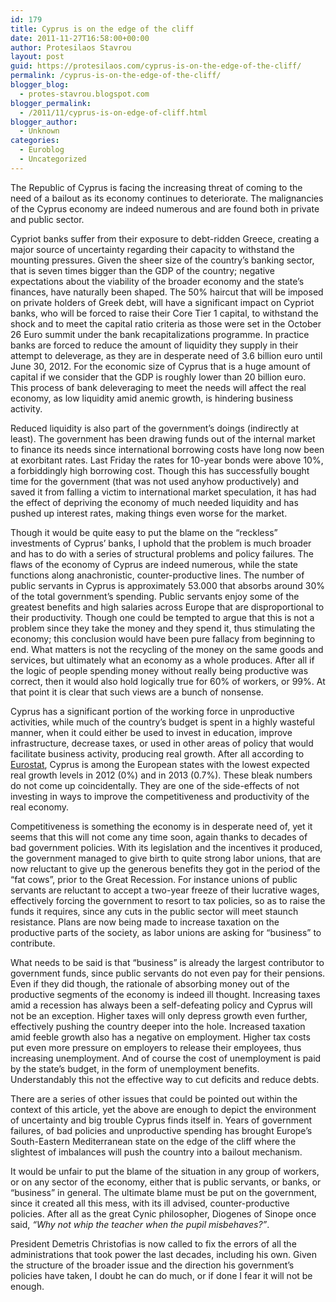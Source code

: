 ```yaml
---
id: 179
title: Cyprus is on the edge of the cliff
date: 2011-11-27T16:58:00+00:00
author: Protesilaos Stavrou
layout: post
guid: https://protesilaos.com/cyprus-is-on-the-edge-of-the-cliff/
permalink: /cyprus-is-on-the-edge-of-the-cliff/
blogger_blog:
  - protes-stavrou.blogspot.com
blogger_permalink:
  - /2011/11/cyprus-is-on-edge-of-cliff.html
blogger_author:
  - Unknown
categories:
  - Euroblog
  - Uncategorized
---
```

<div class="separator" style="clear: both; text-align: center;">
</div>

The Republic of Cyprus is facing the increasing threat of coming to the need of a bailout as its economy continues to deteriorate. The malignancies of the Cyprus economy are indeed numerous and are found both in private and public sector.

Cypriot banks suffer from their exposure to debt-ridden Greece, creating a major source of uncertainty regarding their capacity to withstand the mounting pressures. Given the sheer size of the country&#8217;s banking sector, that is seven times bigger than the GDP of the country; negative expectations about the viability of the broader economy and the state&#8217;s finances, have naturally been shaped. The 50% haircut that will be imposed on private holders of Greek debt, will have a significant impact on Cypriot banks, who will be forced to raise their Core Tier 1 capital, to withstand the shock and to meet the capital ratio criteria as those were set in the October 26 Euro summit under the bank recapitalizations programme. In practice banks are forced to reduce the amount of liquidity they supply in their attempt to deleverage, as they are in desperate need of 3.6 billion euro until June 30, 2012. For the economic size of Cyprus that is a huge amount of capital if we consider that the GDP is roughly lower than 20 billion euro. This process of bank deleveraging to meet the needs will affect the real economy, as low liquidity amid anemic growth, is hindering business activity.

Reduced liquidity is also part of the government&#8217;s doings (indirectly at least). The government has been drawing funds out of the internal market to finance its needs since international borrowing costs have long now been at exorbitant rates. Last Friday the rates for 10-year bonds were above 10%, a forbiddingly high borrowing cost. Though this has successfully bought time for the government (that was not used anyhow productively) and saved it from falling a victim to international market speculation, it has had the effect of depriving the economy of much needed liquidity and has pushed up interest rates, making things even worse for the market.

Though it would be quite easy to put the blame on the &#8220;reckless&#8221; investments of Cyprus&#8217; banks, I uphold that the problem is much broader and has to do with a series of structural problems and policy failures. The flaws of the economy of Cyprus are indeed numerous, while the state functions along anachronistic, counter-productive lines. The number of public servants in Cyprus is approximately 53.000 that absorbs around 30% of the total government&#8217;s spending. Public servants enjoy some of the greatest benefits and high salaries across Europe that are disproportional to their productivity. Though one could be tempted to argue that this is not a problem since they take the money and they spend it, thus stimulating the economy; this conclusion would have been pure fallacy from beginning to end. What matters is not the recycling of the money on the same goods and services, but ultimately what an economy as a whole produces. After all if the logic of people spending money without really being productive was correct, then it would also hold logically true for 60% of workers, or 99%. At that point it is clear that such views are a bunch of nonsense.

Cyprus has a significant portion of the working force in unproductive activities, while much of the country&#8217;s budget is spent in a highly wasteful manner, when it could either be used to invest in education, improve infrastructure, decrease taxes, or used in other areas of policy that would facilitate business activity, producing real growth. After all according to [Eurostat](http://epp.eurostat.ec.europa.eu/tgm/graph.do?tab=graph&plugin=1&pcode=tsieb020&language=en&toolbox=data), Cyprus is among the European states with the lowest expected real growth levels in 2012 (0%) and in 2013 (0.7%). These bleak numbers do not come up coincidentally. They are one of the side-effects of not investing in ways to improve the competitiveness and productivity of the real economy.

Competitiveness is something the economy is in desperate need of, yet it seems that this will not come any time soon, again thanks to decades of bad government policies. With its legislation and the incentives it produced, the government managed to give birth to quite strong labor unions, that are now reluctant to give up the generous benefits they got in the period of the &#8220;fat cows&#8221;, prior to the Great Recession. For instance unions of public servants are reluctant to accept a two-year freeze of their lucrative wages, effectively forcing the government to resort to tax policies, so as to raise the funds it requires, since any cuts in the public sector will meet staunch resistance. Plans are now being made to increase taxation on the productive parts of the society, as labor unions are asking for &#8220;business&#8221; to contribute.

What needs to be said is that &#8220;business&#8221; is already the largest contributor to government funds, since public servants do not even pay for their pensions. Even if they did though, the rationale of absorbing money out of the productive segments of the economy is indeed ill thought. Increasing taxes amid a recession has always been a self-defeating policy and Cyprus will not be an exception. Higher taxes will only depress growth even further, effectively pushing the country deeper into the hole. Increased taxation amid feeble growth also has a negative on employment. Higher tax costs put even more pressure on employers to release their employees, thus increasing unemployment. And of course the cost of unemployment is paid by the state&#8217;s budget, in the form of unemployment benefits. Understandably this not the effective way to cut deficits and reduce debts.

There are a series of other issues that could be pointed out within the context of this article, yet the above are enough to depict the environment of uncertainty and big trouble Cyprus finds itself in. Years of government failures, of bad policies and unproductive spending has brought Europe&#8217;s South-Eastern Mediterranean state on the edge of the cliff where the slightest of imbalances will push the country into a bailout mechanism.

It would be unfair to put the blame of the situation in any group of workers, or on any sector of the economy, either that is public servants, or banks, or &#8220;business&#8221; in general. The ultimate blame must be put on the government, since it created all this mess, with its ill advised, counter-productive policies. After all as the great Cynic philosopher, Diogenes of Sinope once said, _&#8220;Why not whip the teacher when the pupil misbehaves?&#8221;_.

President Demetris Christofias is now called to fix the errors of all the administrations that took power the last decades, including his own. Given the structure of the broader issue and the direction his government&#8217;s policies have taken, I doubt he&nbsp;can do much, or if done I fear it will not be enough.